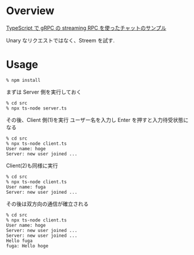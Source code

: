 # Overview

[TypeScript で gRPC の streaming RPC を使ったチャットのサンプル](https://daikiojm.hatenablog.com/entry/2018/12/24/002656)

Unary なリクエストではなく、Streem を試す.

# Usage

```
% npm install
```

まずは Server 側を実行しておく

```
% cd src
% npx ts-node server.ts
```

その後、Client 側(1)を実行
ユーザー名を入力し Enter を押すと入力待受状態になる

```
% cd src
% npx ts-node client.ts
User name: hoge
Server: new user joined ...
```

Client(2)も同様に実行

```
% cd src
% npx ts-node client.ts
User name: fuga
Server: new user joined ...
```

その後は双方向の通信が確立される

```
% cd src
% npx ts-node client.ts
User name: hoge
Server: new user joined ...
Server: new user joined ...
Hello fuga
fuga: Hello hoge
```
